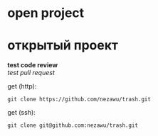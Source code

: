# open project  
# открытый проект  
**test code review**  
*test pull request*

get (http):
```shell
git clone https://github.com/nezawu/trash.git
```
get (ssh):
```shell
git clone git@github.com:nezawu/trash.git
```
